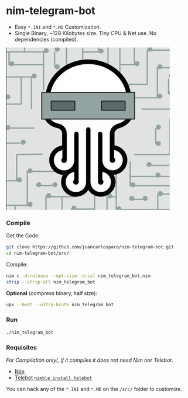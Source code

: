 # nim-telegram-bot

- Easy `*.INI` and `*.MD` Customization.
- Single Binary, ~128 Kilobytes size. Tiny CPU & Net use. No dependencies (compiled).

![Rlyeh HackLab](nim-telegram-bot-rlye.jpg "Art by Rlyeh HackLab http://rlab.be")


### Compile

Get the Code:

```bash
git clone https://github.com/juancarlospaco/nim-telegram-bot.git
cd nim-telegram-bot/src/
```

Compile:

```bash
nim c -d:release --opt:size -d:ssl nim_telegram_bot.nim
strip --strip-all nim_telegram_bot
```

**Optional** (compress binary, half size):

```bash
upx --best --ultra-brute nim_telegram_bot
```


### Run

```bash
./nim_telegram_bot
```


### Requisites

*For Compilation only!, if it compiles it does not need Nim nor Telebot.*

- [Nim](https://nim-lang.org/install_unix.html)
- [Telebot](https://github.com/ba0f3/telebot.nim) [`nimble install telebot`](https://nimble.directory/pkg/telebot)

You can hack any of the `*.INI` and `*.MD` on the `/src/` folder to customize.
